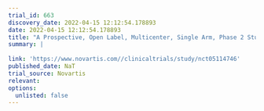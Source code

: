 ```yaml
---
trial_id: 663
discovery_date: 2022-04-15 12:12:54.178893
date: 2022-04-15 12:12:54.178893
title: "A Prospective, Open Label, Multicenter, Single Arm, Phase 2 Study of 177Lu-PSMA-617 in the Treatment of Participants With Progressive PSMA- Positive Metastatic Castration-resistant Prostate Cancer (mCRPC) in Japan"
summary: |
  
link: 'https://www.novartis.com//clinicaltrials/study/nct05114746'
published_date: NaT
trial_source: Novartis
relevant: 
options:
  unlisted: false
---
```


